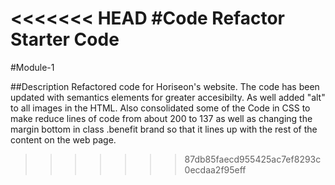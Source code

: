 <<<<<<< HEAD
#Code Refactor Starter Code
=======
#Module-1

##Description
Refactored code for Horiseon's website. The code has been updated with semantics elements for greater accesibilty. As well added "alt" to all images in the HTML.  Also consolidated some of the Code in CSS to make reduce lines of code from about 200 to 137 as well as changing the margin bottom in class .benefit brand so that it lines up with the rest of the content on the web page. 
>>>>>>> 87db85faecd955425ac7ef8293c0ecdaa2f95eff
